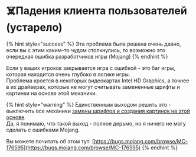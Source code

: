 # ☠️Падения клиента пользователей \(устарело\)

{% hint style="success" %}
Эта проблема была решена очень давно, если вы с этим каким-то чудом столкнулись, то возможно это очередная ошибка разработчиков игры (Mojang)
{% endhint %}

Если у ваших игроков закрывается игра с ошибкой - это баг игры, которая находится очень глубоко в логике игры.  
Проблема кроется в некоторых видеокартах Intel HD Graphics, а точнее в их драйверах, которые не могут считывать замененные шрифты и картинки на основе этой механики.

{% hint style="warning" %}
Единственным выходом решить это - выключить все механики [замены шрифтов и создания картинок на этой основе](../plugin-usage/adding-content/advanced/fonts/method-1/).  
Да, я понимаю, что такой выход - полное дерьмо, но я ничего не могу сделать с ошибками Mojang.  
  
Вы можете почитать об этом тут: [https://bugs.mojang.com/browse/MC-176595](https://bugs.mojang.com/browse/MC-176595)
{% endhint %}

